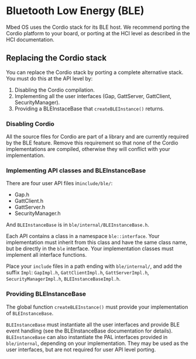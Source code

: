 # Bluetooth Low Energy (BLE)

Mbed OS uses the Cordio stack for its BLE host. We recommend porting the Cordio platform<!--is that what they call it?--> to your board, or porting at the HCI level<!--what's the distinction between porting the platform and porting the HCI level? If one is ported to the board, where is the other ported to? The chip? What's the difference between porting to a whole board v porting to a chip?--> as described in the HCI documentation.
<!--we need a decision from Andy about the Cordio docs before we start linking. Ours are 18 months old!-->

## Replacing the Cordio stack

You can replace the Cordio stack by porting a complete alternative stack. You must do this at the API level<!--as opposed to which level?--> by:

1. Disabling the Cordio compilation.
1. Implementing all the user interfaces (Gap, GattServer, GattClient, SecurityManager).
1. Providing a BLEInstaceBase that `createBLEInstance()` returns.

### Disabling Cordio

All the source files for Cordio are part of a library and are currently required by the BLE feature. Remove this requirement so that none of the Cordio implementations are compiled, otherwise they will conflict with your implementation.

### Implementing API classes and BLEInstanceBase

There are four user API files in`include/ble/`:

- Gap.h
- GattClient.h
- GattServer.h
- SecurityManager.h

And `BLEInstanceBase` is in `ble/internal/BLEInstanceBase.h`.

Each API contains a class in a namespace `ble::interface`. Your implementation must inherit from this class and have the same class name, but be directly in the `ble` interface. Your implementation classes must implement all interface functions.

Place your `include`<!--adding the bunny ears just helps parse the sentence--> files in a path ending with `ble/internal/`, and add the suffix `Impl`: `GapImpl.h`, `GattClientImpl.h`, `GattServerImpl.h`, `SecurityManagerImpl.h`, `BLEInstanceBaseImpl.h`.

### Providing BLEInstanceBase

The global function `createBLEInstance()` must provide your implementation of `BLEInstanceBase`.

`BLEInstanceBase` must instantiate all the user interfaces and provide BLE event handling (see the BLEInstanceBase documentation for details<!--where is that?-->). `BLEInstanceBase` can also instantiate the PAL interfaces provided in `ble/internal`, depending on your implementation. They<!--who is they?--> may be used as the user interfaces, but are not required for user API level porting.
